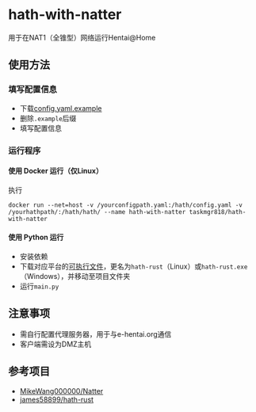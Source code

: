 # hath-with-natter
用于在NAT1（全锥型）网络运行Hentai@Home

## 使用方法
### 填写配置信息
* 下载[config.yaml.example](https://github.com/taskmgr818/hath-with-natter/raw/main/config.yaml.example)
* 删除`.example`后缀
* 填写配置信息
### 运行程序
#### 使用 Docker 运行（仅Linux）
执行
```text
docker run --net=host -v /yourconfigpath.yaml:/hath/config.yaml -v /yourhathpath/:/hath/hath/ --name hath-with-natter taskmgr818/hath-with-natter
```
#### 使用 Python 运行
* 安装依赖
* 下载对应平台的[可执行文件](https://github.com/james58899/hath-rust/releases/latest)，更名为`hath-rust`（Linux）或`hath-rust.exe`（Windows），并移动至项目文件夹
* 运行`main.py`
## 注意事项
* 需自行配置代理服务器，用于与e-hentai.org通信
* 客户端需设为DMZ主机
## 参考项目
* [MikeWang000000/Natter](https://github.com/MikeWang000000/Natter)
* [james58899/hath-rust](https://github.com/james58899/hath-rust)
